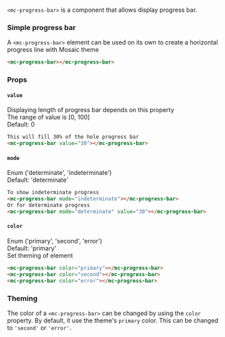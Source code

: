 `<mc-progress-bar>` is a component that allows display progress bar.

### Simple progress bar

A `<mc-progress-bar>` element can be used on its own to create a horizontal progress line with Mosaic theme

```html
<mc-progress-bar></mc-progress-bar>
```

### Props

#### `value`
Displaying length of progress bar depends on this property  
The range of value is [0, 100]  
Default: 0

```html
This will fill 30% of the hole progress bar
<mc-progress-bar value="30"></mc-progress-bar>
```
<!-- example(progress-bar-overview) -->

#### `mode`
Enum ('determinate', 'indeterminate')  
Default: 'determinate'  

```html
To show indeterminate progress
<mc-progress-bar mode="indeterminate"></mc-progress-bar>
Or for determinate progress
<mc-progress-bar mode="determinate" value="30"></mc-progress-bar>
```
<!-- example(progress-bar-indeterminate) -->


#### `color`
Enum ('primary', 'second', 'error')  
Default: 'primary'  
Set theming of element

```html
<mc-progress-bar color="primary"></mc-progress-bar>
<mc-progress-bar color="second"></mc-progress-bar>
<mc-progress-bar color="error"></mc-progress-bar>
```

### Theming
The color of a `<mc-progress-bar>` can be changed by using the `color` property. By default, it
use the theme's `primary` color. This can be changed to `'second'` or `'error'`.
